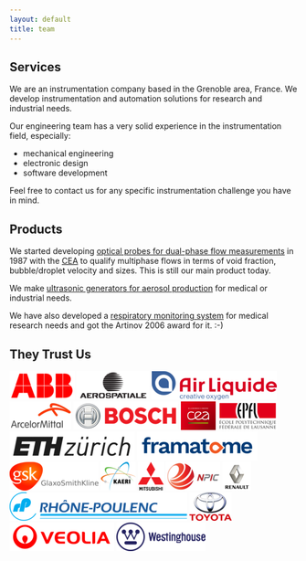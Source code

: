 ```yaml
---
layout: default
title: team
---
```


Services
--------

We are an instrumentation company based in the Grenoble area, France. We develop instrumentation and automation solutions for research and industrial needs.

Our engineering team has a very solid experience in the instrumentation field, especially:

- mechanical engineering
- electronic design
- software development

Feel free to contact us for any specific instrumentation challenge you have in mind.


Products
--------

We started developing [optical probes for dual-phase flow measurements](/probes) in 1987 with the [CEA](http://cea.fr/) to qualify multiphase flows in terms of void fraction, bubble/droplet velocity and sizes. This is still our main product today.

We make [ultrasonic generators for aerosol production](/generators) for medical or industrial needs.

We have also developed a [respiratory monitoring system](http://visuresp.com/) for medical research needs and got the Artinov 2006 award for it. :-)


They Trust Us
-------------

![ABB](/assets/images/refs/abb.png)
![Aérospatiale](/assets/images/refs/aerospatiale.png)
![Air Liquide](/assets/images/refs/air_liquide.png)
![Arcelor Mittal](/assets/images/refs/arcelor_mittal.png)
![Bosch](/assets/images/refs/bosch.png)
![CEA](/assets/images/refs/cea.png)
![EPFL](/assets/images/refs/epfl.png)
![ETH Zürich](/assets/images/refs/eth_zurich.png)
![Framatome](/assets/images/refs/framatome.png)
![gsk](/assets/images/refs/gsk.png)
![Kaeri](/assets/images/refs/kaeri.png)
![Mitsubishi](/assets/images/refs/mitsubishi.png)
![NPIC](/assets/images/refs/npic.png)
![Renault](/assets/images/refs/renault.png)
![Rhône Poulenc](/assets/images/refs/rhone_poulenc.png)
![Toyota](/assets/images/refs/toyota.png)
![Veolia](/assets/images/refs/veolia.png)
![Westinghouse](/assets/images/refs/westinghouse.png)
